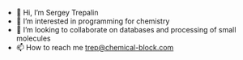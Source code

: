 - 👋 Hi, I’m Sergey Trepalin
- 👀 I’m interested in programming for chemistry
- 💞️ I’m looking to collaborate on databases and processing of small molecules
- 📫 How to reach me trep@chemical-block.com

<!---
trepalin/trepalin is a ✨ special ✨ repository because its `README.md` (this file) appears on your GitHub profile.
You can click the Preview link to take a look at your changes.
--->
